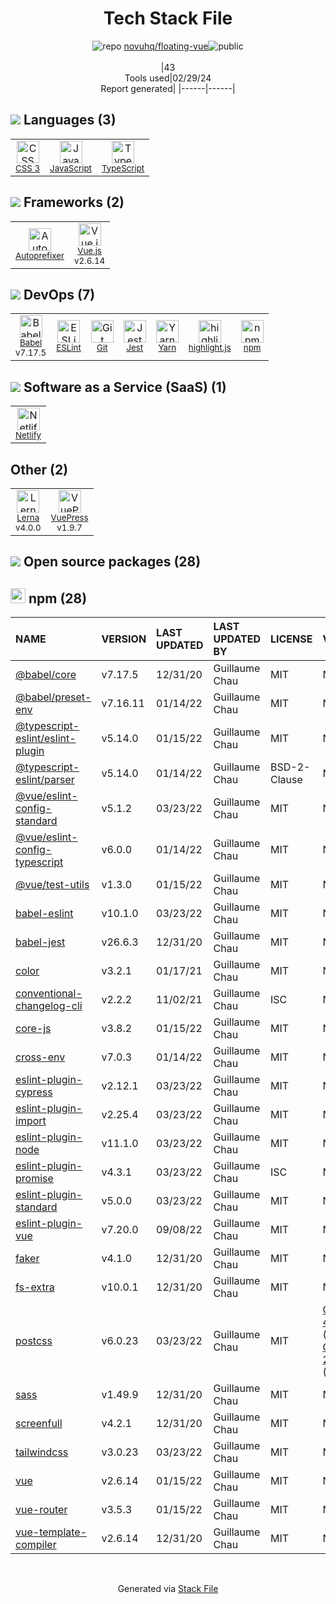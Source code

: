 <!--
&lt;--- Readme.md Snippet without images Start ---&gt;
## Tech Stack
novuhq/floating-vue is built on the following main stack:

- [JavaScript](https://developer.mozilla.org/en-US/docs/Web/JavaScript) – Languages
- [TypeScript](http://www.typescriptlang.org) – Languages
- [Autoprefixer](https://github.com/postcss/autoprefixer) – CSS Pre-processors / Extensions
- [Vue.js](http://vuejs.org/) – Javascript UI Libraries
- [Babel](http://babeljs.io/) – JavaScript Compilers
- [ESLint](http://eslint.org/) – Code Review
- [Jest](http://facebook.github.io/jest/) – Javascript Testing Framework
- [Yarn](https://yarnpkg.com/) – Front End Package Manager
- [highlight.js](https://highlightjs.org/) – Text Editor
- [Netlify](https://www.netlify.com/) – Static Web Hosting
- [Lerna](https://lerna.js.org/) – Javascript Utilities & Libraries
- [VuePress](https://vuepress.vuejs.org/) – Static Site Generators

Full tech stack [here](/techstack.md)

&lt;--- Readme.md Snippet without images End ---&gt;

&lt;--- Readme.md Snippet with images Start ---&gt;
## Tech Stack
novuhq/floating-vue is built on the following main stack:

- <img width='25' height='25' src='https://img.stackshare.io/service/1209/javascript.jpeg' alt='JavaScript'/> [JavaScript](https://developer.mozilla.org/en-US/docs/Web/JavaScript) – Languages
- <img width='25' height='25' src='https://img.stackshare.io/service/1612/bynNY5dJ.jpg' alt='TypeScript'/> [TypeScript](http://www.typescriptlang.org) – Languages
- <img width='25' height='25' src='https://img.stackshare.io/service/2202/72d087642cfce6fef6f2dabec5bf49e8_400x400.png' alt='Autoprefixer'/> [Autoprefixer](https://github.com/postcss/autoprefixer) – CSS Pre-processors / Extensions
- <img width='25' height='25' src='https://img.stackshare.io/service/3837/paeckCWC.png' alt='Vue.js'/> [Vue.js](http://vuejs.org/) – Javascript UI Libraries
- <img width='25' height='25' src='https://img.stackshare.io/service/2739/-1wfGjNw.png' alt='Babel'/> [Babel](http://babeljs.io/) – JavaScript Compilers
- <img width='25' height='25' src='https://img.stackshare.io/service/3337/Q4L7Jncy.jpg' alt='ESLint'/> [ESLint](http://eslint.org/) – Code Review
- <img width='25' height='25' src='https://img.stackshare.io/service/830/jest.png' alt='Jest'/> [Jest](http://facebook.github.io/jest/) – Javascript Testing Framework
- <img width='25' height='25' src='https://img.stackshare.io/service/5848/44mC-kJ3.jpg' alt='Yarn'/> [Yarn](https://yarnpkg.com/) – Front End Package Manager
- <img width='25' height='25' src='https://img.stackshare.io/service/6888/c17e7d9688d86bd9f9506ec1fbd6d200_400x400.png' alt='highlight.js'/> [highlight.js](https://highlightjs.org/) – Text Editor
- <img width='25' height='25' src='https://img.stackshare.io/service/2748/default_5dfbb146cf22182bca88c7d07f2515a5888fc12a.jpg' alt='Netlify'/> [Netlify](https://www.netlify.com/) – Static Web Hosting
- <img width='25' height='25' src='https://img.stackshare.io/service/6207/OwqAUSQi_400x400.jpg' alt='Lerna'/> [Lerna](https://lerna.js.org/) – Javascript Utilities & Libraries
- <img width='25' height='25' src='https://img.stackshare.io/service/8863/paeckCWC.png' alt='VuePress'/> [VuePress](https://vuepress.vuejs.org/) – Static Site Generators

Full tech stack [here](/techstack.md)

&lt;--- Readme.md Snippet with images End ---&gt;
-->
<div align="center">

# Tech Stack File
![](https://img.stackshare.io/repo.svg "repo") [novuhq/floating-vue](https://github.com/novuhq/floating-vue)![](https://img.stackshare.io/public_badge.svg "public")
<br/><br/>
|43<br/>Tools used|02/29/24 <br/>Report generated|
|------|------|
</div>

## <img src='https://img.stackshare.io/languages.svg'/> Languages (3)
<table><tr>
  <td align='center'>
  <img width='36' height='36' src='https://img.stackshare.io/service/6727/css.png' alt='CSS 3'>
  <br>
  <sub><a href="https://developer.mozilla.org/en-US/docs/Web/CSS/CSS3">CSS 3</a></sub>
  <br>
  <sub></sub>
</td>

<td align='center'>
  <img width='36' height='36' src='https://img.stackshare.io/service/1209/javascript.jpeg' alt='JavaScript'>
  <br>
  <sub><a href="https://developer.mozilla.org/en-US/docs/Web/JavaScript">JavaScript</a></sub>
  <br>
  <sub></sub>
</td>

<td align='center'>
  <img width='36' height='36' src='https://img.stackshare.io/service/1612/bynNY5dJ.jpg' alt='TypeScript'>
  <br>
  <sub><a href="http://www.typescriptlang.org">TypeScript</a></sub>
  <br>
  <sub></sub>
</td>

</tr>
</table>

## <img src='https://img.stackshare.io/frameworks.svg'/> Frameworks (2)
<table><tr>
  <td align='center'>
  <img width='36' height='36' src='https://img.stackshare.io/service/2202/72d087642cfce6fef6f2dabec5bf49e8_400x400.png' alt='Autoprefixer'>
  <br>
  <sub><a href="https://github.com/postcss/autoprefixer">Autoprefixer</a></sub>
  <br>
  <sub></sub>
</td>

<td align='center'>
  <img width='36' height='36' src='https://img.stackshare.io/service/3837/paeckCWC.png' alt='Vue.js'>
  <br>
  <sub><a href="http://vuejs.org/">Vue.js</a></sub>
  <br>
  <sub>v2.6.14</sub>
</td>

</tr>
</table>

## <img src='https://img.stackshare.io/devops.svg'/> DevOps (7)
<table><tr>
  <td align='center'>
  <img width='36' height='36' src='https://img.stackshare.io/service/2739/-1wfGjNw.png' alt='Babel'>
  <br>
  <sub><a href="http://babeljs.io/">Babel</a></sub>
  <br>
  <sub>v7.17.5</sub>
</td>

<td align='center'>
  <img width='36' height='36' src='https://img.stackshare.io/service/3337/Q4L7Jncy.jpg' alt='ESLint'>
  <br>
  <sub><a href="http://eslint.org/">ESLint</a></sub>
  <br>
  <sub></sub>
</td>

<td align='center'>
  <img width='36' height='36' src='https://img.stackshare.io/service/1046/git.png' alt='Git'>
  <br>
  <sub><a href="http://git-scm.com/">Git</a></sub>
  <br>
  <sub></sub>
</td>

<td align='center'>
  <img width='36' height='36' src='https://img.stackshare.io/service/830/jest.png' alt='Jest'>
  <br>
  <sub><a href="http://facebook.github.io/jest/">Jest</a></sub>
  <br>
  <sub></sub>
</td>

<td align='center'>
  <img width='36' height='36' src='https://img.stackshare.io/service/5848/44mC-kJ3.jpg' alt='Yarn'>
  <br>
  <sub><a href="https://yarnpkg.com/">Yarn</a></sub>
  <br>
  <sub></sub>
</td>

<td align='center'>
  <img width='36' height='36' src='https://img.stackshare.io/service/6888/c17e7d9688d86bd9f9506ec1fbd6d200_400x400.png' alt='highlight.js'>
  <br>
  <sub><a href="https://highlightjs.org/">highlight.js</a></sub>
  <br>
  <sub></sub>
</td>

<td align='center'>
  <img width='36' height='36' src='https://img.stackshare.io/service/1120/lejvzrnlpb308aftn31u.png' alt='npm'>
  <br>
  <sub><a href="https://www.npmjs.com/">npm</a></sub>
  <br>
  <sub></sub>
</td>

</tr>
</table>

## <img src='https://img.stackshare.io/saas.svg'/> Software as a Service (SaaS) (1)
<table><tr>
  <td align='center'>
  <img width='36' height='36' src='https://img.stackshare.io/service/2748/default_5dfbb146cf22182bca88c7d07f2515a5888fc12a.jpg' alt='Netlify'>
  <br>
  <sub><a href="https://www.netlify.com/">Netlify</a></sub>
  <br>
  <sub></sub>
</td>

</tr>
</table>

## Other (2)
<table><tr>
  <td align='center'>
  <img width='36' height='36' src='https://img.stackshare.io/service/6207/OwqAUSQi_400x400.jpg' alt='Lerna'>
  <br>
  <sub><a href="https://lerna.js.org/">Lerna</a></sub>
  <br>
  <sub>v4.0.0</sub>
</td>

<td align='center'>
  <img width='36' height='36' src='https://img.stackshare.io/service/8863/paeckCWC.png' alt='VuePress'>
  <br>
  <sub><a href="https://vuepress.vuejs.org/">VuePress</a></sub>
  <br>
  <sub>v1.9.7</sub>
</td>

</tr>
</table>


## <img src='https://img.stackshare.io/group.svg' /> Open source packages (28)</h2>

## <img width='24' height='24' src='https://img.stackshare.io/service/1120/lejvzrnlpb308aftn31u.png'/> npm (28)

|NAME|VERSION|LAST UPDATED|LAST UPDATED BY|LICENSE|VULNERABILITIES|
|:------|:------|:------|:------|:------|:------|
|[@babel/core](https://www.npmjs.com/@babel/core)|v7.17.5|12/31/20|Guillaume Chau |MIT|N/A|
|[@babel/preset-env](https://www.npmjs.com/@babel/preset-env)|v7.16.11|01/14/22|Guillaume Chau |MIT|N/A|
|[@typescript-eslint/eslint-plugin](https://www.npmjs.com/@typescript-eslint/eslint-plugin)|v5.14.0|01/15/22|Guillaume Chau |MIT|N/A|
|[@typescript-eslint/parser](https://www.npmjs.com/@typescript-eslint/parser)|v5.14.0|01/14/22|Guillaume Chau |BSD-2-Clause|N/A|
|[@vue/eslint-config-standard](https://www.npmjs.com/@vue/eslint-config-standard)|v5.1.2|03/23/22|Guillaume Chau |MIT|N/A|
|[@vue/eslint-config-typescript](https://www.npmjs.com/@vue/eslint-config-typescript)|v6.0.0|01/14/22|Guillaume Chau |MIT|N/A|
|[@vue/test-utils](https://www.npmjs.com/@vue/test-utils)|v1.3.0|01/15/22|Guillaume Chau |MIT|N/A|
|[babel-eslint](https://www.npmjs.com/babel-eslint)|v10.1.0|03/23/22|Guillaume Chau |MIT|N/A|
|[babel-jest](https://www.npmjs.com/babel-jest)|v26.6.3|12/31/20|Guillaume Chau |MIT|N/A|
|[color](https://www.npmjs.com/color)|v3.2.1|01/17/21|Guillaume Chau |MIT|N/A|
|[conventional-changelog-cli](https://www.npmjs.com/conventional-changelog-cli)|v2.2.2|11/02/21|Guillaume Chau |ISC|N/A|
|[core-js](https://www.npmjs.com/core-js)|v3.8.2|01/15/22|Guillaume Chau |MIT|N/A|
|[cross-env](https://www.npmjs.com/cross-env)|v7.0.3|01/14/22|Guillaume Chau |MIT|N/A|
|[eslint-plugin-cypress](https://www.npmjs.com/eslint-plugin-cypress)|v2.12.1|03/23/22|Guillaume Chau |MIT|N/A|
|[eslint-plugin-import](https://www.npmjs.com/eslint-plugin-import)|v2.25.4|03/23/22|Guillaume Chau |MIT|N/A|
|[eslint-plugin-node](https://www.npmjs.com/eslint-plugin-node)|v11.1.0|03/23/22|Guillaume Chau |MIT|N/A|
|[eslint-plugin-promise](https://www.npmjs.com/eslint-plugin-promise)|v4.3.1|03/23/22|Guillaume Chau |ISC|N/A|
|[eslint-plugin-standard](https://www.npmjs.com/eslint-plugin-standard)|v5.0.0|03/23/22|Guillaume Chau |MIT|N/A|
|[eslint-plugin-vue](https://www.npmjs.com/eslint-plugin-vue)|v7.20.0|09/08/22|Guillaume Chau |MIT|N/A|
|[faker](https://www.npmjs.com/faker)|v4.1.0|12/31/20|Guillaume Chau |MIT|N/A|
|[fs-extra](https://www.npmjs.com/fs-extra)|v10.0.1|12/31/20|Guillaume Chau |MIT|N/A|
|[postcss](https://www.npmjs.com/postcss)|v6.0.23|03/23/22|Guillaume Chau |MIT|[CVE-2023-44270](https://github.com/advisories/GHSA-7fh5-64p2-3v2j) (Moderate)<br/>[CVE-2021-23382](https://github.com/advisories/GHSA-566m-qj78-rww5) (Moderate)|
|[sass](https://www.npmjs.com/sass)|v1.49.9|12/31/20|Guillaume Chau |MIT|N/A|
|[screenfull](https://www.npmjs.com/screenfull)|v4.2.1|12/31/20|Guillaume Chau |MIT|N/A|
|[tailwindcss](https://www.npmjs.com/tailwindcss)|v3.0.23|03/23/22|Guillaume Chau |MIT|N/A|
|[vue](https://www.npmjs.com/vue)|v2.6.14|01/15/22|Guillaume Chau |MIT|N/A|
|[vue-router](https://www.npmjs.com/vue-router)|v3.5.3|01/15/22|Guillaume Chau |MIT|N/A|
|[vue-template-compiler](https://www.npmjs.com/vue-template-compiler)|v2.6.14|12/31/20|Guillaume Chau |MIT|N/A|

<br/>
<div align='center'>

Generated via [Stack File](https://github.com/marketplace/stack-file)

